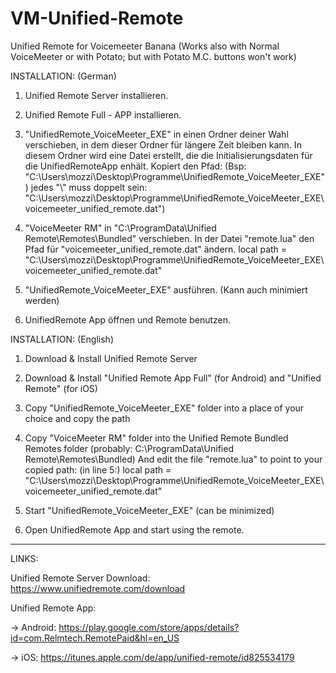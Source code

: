# VM-Unified-Remote
Unified Remote for Voicemeeter Banana (Works also with Normal VoiceMeeter or with Potato; but with Potato M.C. buttons won't work)

INSTALLATION: (German)

1. Unified Remote Server installieren.

2. Unified Remote Full - APP installieren.

3. "UnifiedRemote_VoiceMeeter_EXE" in einen Ordner deiner Wahl verschieben, in dem dieser Ordner für längere Zeit bleiben kann. 
    In diesem Ordner wird eine Datei erstellt, die die Initialisierungsdaten für die UnifiedRemoteApp enhält.
    Kopiert den Pfad: (Bsp: "C:\Users\mozzi\Desktop\Programme\UnifiedRemote_VoiceMeeter_EXE") 
	jedes "\\" muss doppelt sein: "C:\\Users\\mozzi\\Desktop\\Programme\\UnifiedRemote_VoiceMeeter_EXE\\voicemeeter_unified_remote.dat")

4. "VoiceMeeter RM" in "C:\ProgramData\Unified Remote\Remotes\Bundled" verschieben.
    In der Datei "remote.lua" den Pfad für "voicemeeter_unified_remote.dat" ändern.
		local path = "C:\\Users\\mozzi\\Desktop\\Programme\\UnifiedRemote_VoiceMeeter_EXE\\voicemeeter_unified_remote.dat"
		
5. "UnifiedRemote_VoiceMeeter_EXE" ausführen. (Kann auch minimiert werden)

6. UnifiedRemote App öffnen und Remote benutzen.


INSTALLATION: (English)

1. Download & Install Unified Remote Server

2. Download & Install "Unified Remote App Full" (for Android) and "Unified Remote" (for iOS)

3. Copy "UnifiedRemote_VoiceMeeter_EXE" folder into a place of your choice and copy the path

4. Copy "VoiceMeeter RM" folder into the Unified Remote Bundled Remotes folder (probably: C:\ProgramData\Unified Remote\Remotes\Bundled)
		And edit the file "remote.lua" to point to your copied path: (in line 5:)
			local path = "C:\\Users\\mozzi\\Desktop\\Programme\\UnifiedRemote_VoiceMeeter_EXE\\voicemeeter_unified_remote.dat"
			
5. Start "UnifiedRemote_VoiceMeeter_EXE" (can be minimized)

6. Open UnifiedRemote App and start using the remote.
		
----------
LINKS:

Unified Remote Server Download: https://www.unifiedremote.com/download

Unified Remote App:

-> Android: https://play.google.com/store/apps/details?id=com.Relmtech.RemotePaid&hl=en_US

-> iOS: https://itunes.apple.com/de/app/unified-remote/id825534179
